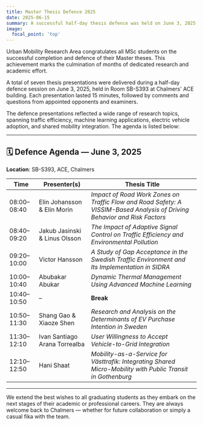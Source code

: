 ```yaml
---
title: Master Thesis Defence 2025
date: 2025-06-15
summary: A successful half-day thesis defence was held on June 3, 2025. Congratulations to all MSc students for completing their thesis work.
image:
  focal_point: 'top'
---
```


Urban Mobility Research Area congratulates all MSc students on the successful completion and defence of their Master theses. This achievement marks the culmination of months of dedicated research and academic effort.

<!--more-->

A total of seven thesis presentations were delivered during a half-day defence session on June 3, 2025, held in Room SB-S393 at Chalmers' ACE building. Each presentation lasted 15 minutes, followed by comments and questions from appointed opponents and examiners.

The defence presentations reflected a wide range of research topics, spanning traffic efficiency, machine learning applications, electric vehicle adoption, and shared mobility integration. The agenda is listed below:

---

## 🗓️ Defence Agenda — June 3, 2025  
**Location**: SB-S393, ACE, Chalmers

| Time        | Presenter(s) | Thesis Title |
|-------------|--------------|--------------|
| 08:00–08:40 | Elin Johansson & Elin Morin | *Impact of Road Work Zones on Traffic Flow and Road Safety: A VISSIM-Based Analysis of Driving Behavior and Risk Factors* |
| 08:40–09:20 | Jakub Jasinski & Linus Olsson | *The Impact of Adaptive Signal Control on Traffic Efficiency and Environmental Pollution* |
| 09:20–10:00 | Victor Hansson | *A Study of Gap Acceptance in the Swedish Traffic Environment and Its Implementation in SIDRA* |
| 10:00–10:40 | Abubakar Abukar | *Dynamic Thermal Management Using Advanced Machine Learning* |
| 10:40–10:50 | – | **Break** |
| 10:50–11:30 | Shang Gao & Xiaoze Shen | *Research and Analysis on the Determinants of EV Purchase Intention in Sweden* |
| 11:30–12:10 | Ivan Santiago Arana Torrealba | *User Willingness to Accept Vehicle-to-Grid Integration* |
| 12:10–12:50 | Hani Shaat | *Mobility-as-a-Service for Västtrafik: Integrating Shared Micro-Mobility with Public Transit in Gothenburg* |

---

We extend the best wishes to all graduating students as they embark on the next stages of their academic or professional careers. They are always welcome back to Chalmers — whether for future collaboration or simply a casual fika with the team.
